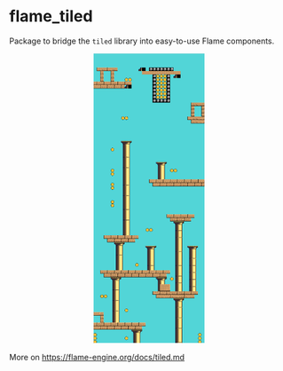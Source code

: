 # flame_tiled

Package to bridge the `tiled` library into easy-to-use Flame components.

<p align="center">
    <img alt="flame_tiled example" width="200px" src="/packages/flame_tiled/screenshot.png">
</p>


More on https://flame-engine.org/docs/tiled.md
